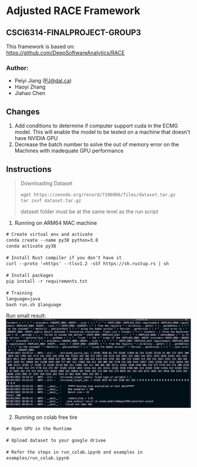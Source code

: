 # Adjusted RACE Framework
## CSCI6314-FINALPROJECT-GROUP3
This framework is based on: https://github.com/DeepSoftwareAnalytics/RACE

### Author:
- Peiyi Jiang (PJ@dal.ca)
- Haoyi Zhang
- Jiahao Chen

## Changes
1. Add conditions to determine if computer support cuda in the ECMG model. This will enable 
the model to be tested on a machine that doesn't have NVIDIA GPU
2. Decrease the batch number to solve the out of memory error on the Machines 
with inadequate GPU performance

## Instructions
> Downloading Dataset
> ```
> wget https://zenodo.org/record/7196966/files/dataset.tar.gz
>tar zxvf dataset.tar.gz
> ```
> dataset folder must be at the same level as the run script
1. Running on ARM64 MAC machine
```
# Create virtual env and activate
conda create --name py38 python=3.8
conda activate py38

# Install Rust compiler if you don't have it
curl --proto '=https' --tlsv1.2 -sSf https://sh.rustup.rs | sh

# Install packages
pip install -r requirements.txt

# Training
language=java
bash run.sh $language
```
Run small result:
![arm run small result](images/arm64_no_gpu_run_small_result.png)

2. Running on colab free tire

```
# Open GPU in the Runtime

# Upload dataset to your google drivee

# Refer the steps in run_colab.ipynb and examples in 
examples/run_colab.ipynb
```